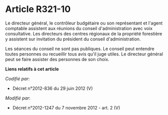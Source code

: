 # Article R321-10

Le directeur général, le contrôleur budgétaire ou son représentant et l'agent comptable assistent aux réunions du conseil
d'administration avec voix consultative. Les directeurs des centres régionaux de la propriété forestière y assistent sur
invitation du président du conseil d'administration.

Les séances du conseil ne sont pas publiques. Le conseil peut entendre toutes personnes ou recueillir tous avis qu'il juge
utiles. Le directeur général peut se faire assister des personnes de son choix.

**Liens relatifs à cet article**

_Codifié par_:

  - Décret n°2012-836 du 29 juin 2012 (V)

_Modifié par_:

  - Décret n°2012-1247 du 7 novembre 2012 - art. 2 (V)
